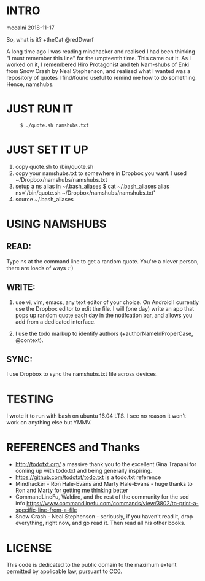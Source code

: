 <!-- toc -->

# INTRO
mccalni
2018-11-17

So, what is it? +theCat @redDwarf

A long time ago I was reading mindhacker and realised I had been thinking "I must remember this line" for the umpteenth time. This came out it. As I worked on it, I remembered Hiro Protagonist and teh Nam-shubs of Enki from Snow Crash by Neal Stephenson, and realised what I wanted was a repository of quotes I find/found useful to remind me how to do something. Hence, namshubs. 

# JUST RUN IT
         $ ./quote.sh namshubs.txt

# JUST SET IT UP

 1. copy quote.sh to /bin/quote.sh
 2. copy your namshubs.txt to somewhere in Dropbox you want. I used ~/Dropbox/namshubs/namshubs.txt
 3. setup a ns alias in ~/.bash_aliases
	$ cat ~/.bash_aliases 
		alias ns='/bin/quote.sh ~/Dropbox/namshubs/namshubs.txt'
 4. source ~/.bash_aliases

# USING NAMSHUBS
## READ: 
  Type ns at the command line to get a random quote.
  You're a clever person, there are loads of ways :-) 
 
## WRITE:
  1. use vi, vim, emacs, any text editor of your choice. On Android I currently use the Dropbox editor to edit the file. I will (one day) write an app that pops up random quote each day in the notifcation bar, and allows you add from a dedicated interface.

  2. I use the todo markup to identify authors (+authorNameInProperCase, @context).

## SYNC:
  I use Dropbox to sync the namshubs.txt file across devices.

# TESTING
 I wrote it to run with bash on ubuntu 16.04 LTS. I see no reason it won't work on anything else but YMMV.

# REFERENCES and Thanks
  - http://todotxt.org/ a massive thank you to the excellent Gina Trapani for coming up with todo.txt and being generally inspiring.
  - https://github.com/todotxt/todo.txt is a todo.txt reference
  - Mindhacker - Ron Hale-Evans and Marty Hale-Evans - huge thanks to Ron and Marty for getting me thinking better
  - CommandLineFu, Waldiro, and the rest of the community for the sed info https://www.commandlinefu.com/commands/view/3802/to-print-a-specific-line-from-a-file
  - Snow Crash - Neal Stephenson - seriously, if you haven't read it, drop everything, right now, and go read it. Then read all his other books. 

# LICENSE

This code is dedicated to the public domain to the maximum extent permitted by applicable law, pursuant to [CC0](https://creativecommons.org/publicdomain/zero/1.0/).
